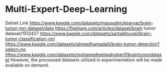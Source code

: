 # Multi-Expert-Deep-Learning
Datset Link
https://www.kaggle.com/datasets/masoudnickparvar/brain-tumor-mri-dataset/data
https://figshare.com/articles/dataset/brain tumor dataset/1512427
https://www.kaggle.com/datasets/sartajbhuvaji/brain-tumor-classification-mri
https://www.kaggle.com/datasets/ahmedhamada0/brain-tumor-detection?select=no
https://www.kaggle.com/datasets/mohamedmetwalysherif/braintumordataset
However, the processed datasets utilized in experimentation will be made available on demand.
